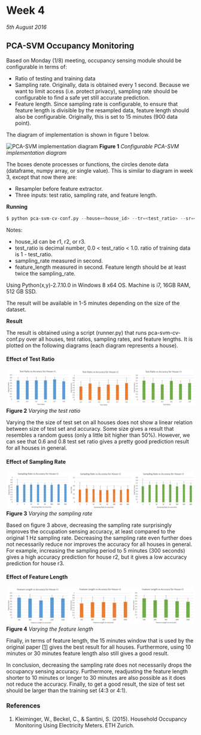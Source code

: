 # Week 4
*5th August 2016*

## PCA-SVM Occupancy Monitoring
Based on Monday (1/8) meeting, occupancy sensing module should be configurable in terms of:
* Ratio of testing and training data
* Sampling rate. Originally, data is obtained every 1 second. Because we want to limit access (i.e. protect privacy), sampling rate should be configurable to find a safe yet still accurate prediction.
* Feature length. Since sampling rate is configurable, to ensure that feature length is divisible by the resampled data, feature length should also be configurable. Originally, this is set to 15 minutes (900 data point).

The diagram of implementation is shown in figure 1 below.

![PCA-SVM implementation diagram](../images/configurable-pca-svm.png)
    **Figure 1** *Configurable PCA-SVM implementation diagram*
    
The boxes denote processes or functions, the circles denote data (dataframe, numpy array, or single value). This is similar to diagram in week 3, except that now there are:
* Resampler before feature extractor.
* Three inputs: test ratio, sampling rate, and feature length.

**Running**

```py
$ python pca-svm-cv-conf.py --house=<house_id> --tr=<test_ratio> --sr=<sampling_rate> --fl=<feature length>
```

Notes:
* house_id can be r1, r2, or r3.
* test_ratio is decimal number, 0.0 < test_ratio < 1.0. ratio of training data is 1 - test_ratio.
* sampling_rate measured in second.
* feature_length measured in second. Feature length should be at least twice the sampling_rate.

Using Python(x,y)-2.7.10.0 in Windows 8 x64 OS. Machine is i7, 16GB RAM, 512 GB SSD. 

The result will be available in 1-5 minutes depending on the size of the dataset.

**Result**

The result is obtained using a script (runner.py) that runs pca-svm-cv-conf.py over all houses, test ratios, sampling rates, and feature lengths. It is plotted on the following diagrams (each diagram represents a house).

#### Effect of Test Ratio

![Varying the test ratio](../images/tr.png)
    **Figure 2** *Varying the test ratio*	

Varying the the size of test set on all houses does not show a linear relation between size of test set and accuracy. Some size gives a result that resembles a random guess (only a little bit higher than 50%). However, we can see that 0.6 and 0.8 test set ratio gives a pretty good prediction result for all houses in general.

#### Effect of Sampling Rate

![Varying the sampling rate](../images/sr.png)
    **Figure 3** *Varying the sampling rate*	

Based on figure 3 above, decreasing the sampling rate surprisingly improves the occupation sensing accuracy, at least compared to the original 1 Hz sampling rate. Decreasing the sampling rate even further does not necessarily reduce nor improves the accuracy for all houses in general. For example, increasing the sampling period to 5 minutes (300 seconds) gives a high accuracy prediction for house r2, but it gives a low accuracy prediction for house r3.

#### Effect of Feature Length

![Varying the feature length](../images/fl.png)
    **Figure 4** *Varying the feature length*
	
Finally, in terms of feature length, the 15 minutes window that is used by the original paper [[1](#household)] gives the best result for all houses. Furthermore, using 10 minutes or 30 minutes feature length also still gives a good result.

In conclusion, decreasing the sampling rate does not necessarily drops the occupancy sensing accuracy. Furthermore, readjusting the feature length shorter to 10 minutes or longer to 30 minutes are also possible as it does not reduce the accuracy. Finally, to get a good result, the size of test set should be larger than the training set (4:3 or 4:1).

### References
1. <div id="household"/> Kleiminger, W., Beckel, C., & Santini, S. (2015). Household Occupancy Monitoring Using Electricity Meters. ETH Zurich.

 
